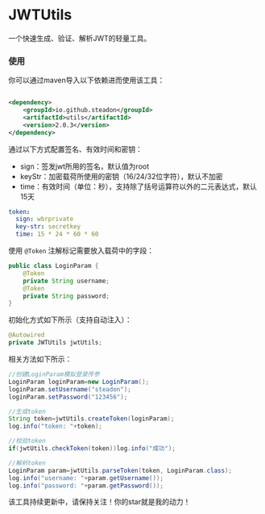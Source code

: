 # JWTUtils

一个快速生成、验证、解析JWT的轻量工具。

### 使用

你可以通过maven导入以下依赖进而使用该工具：

```xml

<dependency>
    <groupId>io.github.steadon</groupId>
    <artifactId>utils</artifactId>
    <version>2.0.3</version>
</dependency>
```

通过以下方式配置签名、有效时间和密钥：

- sign：签发jwt所用的签名，默认值为root
- keyStr：加密载荷所使用的密钥（16/24/32位字符），默认不加密
- time：有效时间（单位：秒），支持除了括号运算符以外的二元表达式，默认15天

```yml
token:
  sign: wbrprivate
  key-str: secretkey
  time: 15 * 24 * 60 * 60
```

使用 `@Token` 注解标记需要放入载荷中的字段：

```java
public class LoginParam {
    @Token
    private String username;
    @Token
    private String password;
}
```

初始化方式如下所示（支持自动注入）：

```java
@Autowired
private JWTUtils jwtUtils;
```

相关方法如下所示：

```java
//创建LoginParam模拟登录传参
LoginParam loginParam=new LoginParam();
loginParam.setUsername("steadon");
loginParam.setPassword("123456");

//生成token
String token=jwtUtils.createToken(loginParam);
log.info("token: "+token);

//校验token
if(jwtUtils.checkToken(token))log.info("成功");

//解析token
LoginParam param=jwtUtils.parseToken(token, LoginParam.class);
log.info("username: "+param.getUsername());
log.info("password: "+param.getPassword());
```

该工具持续更新中，请保持关注！你的star就是我的动力！
